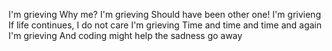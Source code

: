 I'm grieving
Why me?
I'm grieving
Should have been other one!
I'm grivieng
If life continues, I do not care
I'm grieving
Time and time and time and again
I'm grieving
And coding might help the sadness go away